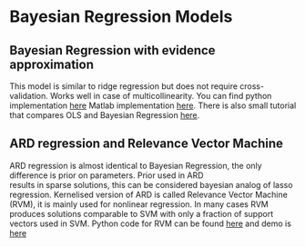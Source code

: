 # Bayesian Regression Models

## Bayesian Regression with evidence approximation

This model is similar to ridge regression but does not require cross-validation. Works well in case of multicollinearity.
You can find python implementation [here](https://github.com/AmazaspShumik/Bayesian-Regression-Methods/blob/master/bayesian_regression.py) Matlab implementation [here](https://github.com/AmazaspShumik/Bayesian-Regression-Methods/blob/master/BayesianRegression.m). There is also small tutorial that compares OLS and Bayesian Regression [here](https://github.com/AmazaspShumik/Bayesian-Regression-Methods/blob/master/bayesian_regression_demo.ipynb).


## ARD regression and Relevance Vector Machine

 ARD regression is almost identical to Bayesian Regression, the only difference is prior on parameters. Prior used in ARD   
 results in sparse solutions, this can be considered bayesian analog of lasso regression.
 Kernelised version of ARD is called Relevance Vector Machine (RVM), it is mainly used for nonlinear regression. In many cases  RVM produces solutions comparable to SVM with only a fraction of support vectors used in SVM.
 Python code for RVM can be found  [here](https://github.com/AmazaspShumik/Bayesian-Regression-Methods/blob/master/sparse_bayesian_learner.py) and demo is  [here](https://github.com/AmazaspShumik/Bayesian-Regression-Methods/blob/master/ard_rvm_demo.ipynb)







